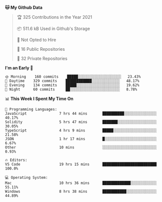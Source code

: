 <!--START_SECTION:waka-->
**🐱 My Github Data** 

> 🏆 325 Contributions in the Year 2021
 > 
> 📦 511.6 kB Used in Github's Storage 
 > 
> 🚫 Not Opted to Hire
 > 
> 📜 16 Public Repositories 
 > 
> 🔑 32 Private Repositories  
 > 
**I'm an Early 🐤** 

```text
🌞 Morning    160 commits    █████░░░░░░░░░░░░░░░░░░░░   23.43% 
🌆 Daytime    329 commits    ████████████░░░░░░░░░░░░░   48.17% 
🌃 Evening    134 commits    █████░░░░░░░░░░░░░░░░░░░░   19.62% 
🌙 Night      60 commits     ██░░░░░░░░░░░░░░░░░░░░░░░   8.78%

```


📊 **This Week I Spent My Time On** 

```text
💬 Programming Languages: 
JavaScript               7 hrs 44 mins       ██████████░░░░░░░░░░░░░░░   40.17% 
Solidity                 5 hrs 47 mins       ███████░░░░░░░░░░░░░░░░░░   30.05% 
TypeScript               4 hrs 9 mins        █████░░░░░░░░░░░░░░░░░░░░   21.58% 
JSON                     1 hr 17 mins        █░░░░░░░░░░░░░░░░░░░░░░░░   6.67% 
Other                    10 mins             ░░░░░░░░░░░░░░░░░░░░░░░░░   0.93%

🔥 Editors: 
VS Code                  19 hrs 15 mins      █████████████████████████   100.0%

💻 Operating System: 
Mac                      10 hrs 36 mins      █████████████░░░░░░░░░░░░   55.11% 
Windows                  8 hrs 38 mins       ███████████░░░░░░░░░░░░░░   44.89%

```


<!--END_SECTION:waka-->

